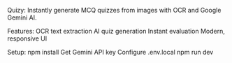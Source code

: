 Quizy:
Instantly generate MCQ quizzes from images with OCR and Google Gemini AI.

Features:
OCR text extraction
AI quiz generation
Instant evaluation
Modern, responsive UI

Setup:
npm install
Get Gemini API key
Configure .env.local
npm run dev